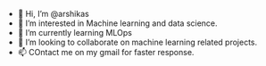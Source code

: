 - 👋 Hi, I’m @arshikas
- 👀 I’m interested in Machine learning and data science.
- 🌱 I’m currently learning MLOps
- 💞️ I’m looking to collaborate on machine learning related projects.
- 📫 COntact me on my gmail for faster response.

<!---
arshikas/arshikas is a ✨ special ✨ repository because its `README.md` (this file) appears on your GitHub profile.
You can click the Preview link to take a look at your changes.
--->
